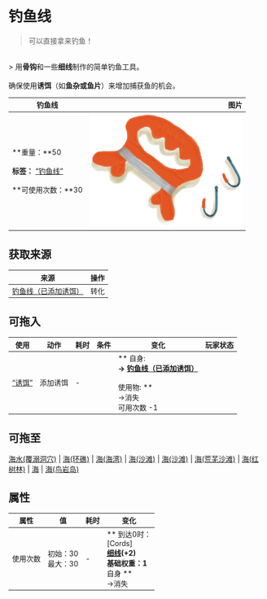 # 钓鱼线  
> 可以直接拿来钓鱼！  
<br>  
> 用<b>骨钩</b>和一些<b>细线</b>制作的简单钓鱼工具。<br><br>确保使用<b>诱饵</b>（如<b>鱼杂或鱼片</b>）来增加捕获鱼的机会。  
  
  钓鱼线  |   图片   
 ----  |  ----:   
 **重量：**50<br><br>**标签：**	[“钓鱼线”](tag_FishingLine.md)<br><br>**可使用次数：**30  |  <img decoding="async" src="Sprite/FishingLine.png" href="a.md" style="max-width:300px;max-height:300px;">   
  
## 获取来源  
来源  |  操作  
----  |  ----  
[钓鱼线（已添加诱饵）](FishingLineBait.md)  |  转化  
## 可拖入  
使用  |  动作  |  耗时  |  条件  |  变化  |  玩家状态  
----  |  ----  |  ----  |  ----  |  ----  |  ----  
[“诱饵”](tag_Bait.md)  |  添加诱饵<br>  |  -  |    |  ** 自身: **<br>→ [钓鱼线（已添加诱饵）](FishingLineBait.md)<br><br>** 使用物: **<br>→消失<br>可用次数  -1  |    
## 可拖至  
[海水(覆溺洞穴)](Sea_Cave.md) | [海(环礁)](Sea_Atoll.md) | [海(海湾)](Sea_Bay.md) | [海(沙滩)](Sea_Beach.md) | [海(沙滩)](Sea_Cove.md) | [海(荒芜沙滩)](Sea_DesolateBeach.md) | [海(红树林)](Sea_Mangroves.md) | [海](Sea_Raft.md) | [海(鸟岩岛)](Sea_Rocks.md)  
## 属性   
属性  |  值  |  耗时  |  变化  
----  |  ----  |  ----  |  ----  
使用次数  |  初始：30<br>最大：30  |  -  |  ** 到达0时： **<br>** [Cords] **<br>  [细线](CordFiber.md)(+2)<br>基础权重：1<br>** 自身 **<br>→消失  


<script>document.title="钓鱼线 - 卡牌生存百科 Card Survival Wiki";</script>